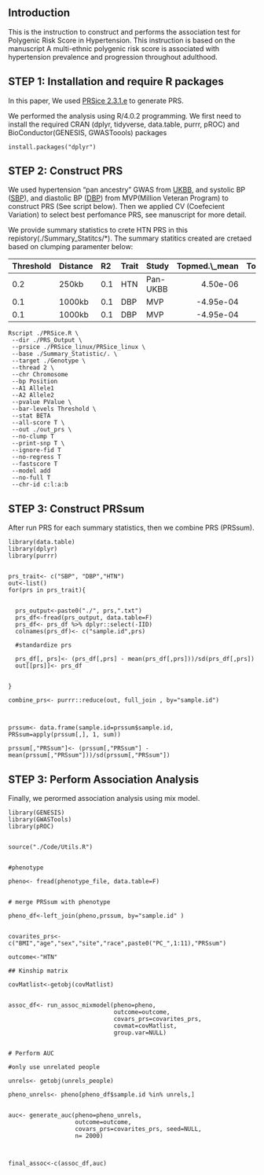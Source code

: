 ## Introduction

This is the instruction to construct and performs the association test
for Polygenic Risk Score in Hypertension. This instruction is based on
the manuscript A multi-ethnic polygenic risk score is associated with
hypertension prevalence and progression throughout adulthood.

## STEP 1: Installation and require R packages

In this paper, We used [PRSice
2.3.1.e](https://www.prsice.info "PRSice 2.3.1.e") to generate PRS.

We performed the analysis using R/4.0.2 programming. We first need to
install the required CRAN (dplyr, tidyverse, data.table, purrr, pROC)
and BioConductor(GENESIS, GWASToools) packages

    install.packages("dplyr")

## STEP 2: Construct PRS

We used hypertension “pan ancestry” GWAS from
[UKBB](https://pan.ukbb.broadinstitute.org), and systolic BP
([SBP](https://pubmed.ncbi.nlm.nih.gov/30578418/)), and diastolic BP
([DBP](https://pubmed.ncbi.nlm.nih.gov/30578418/)) from MVP(Million
Veteran Program) to construct PRS (See script below). Then we applied CV
(Coefecient Variation) to select best perfomance PRS, see manuscript for
more detail.

We provide summary statistics to crete HTN PRS in this
repistory(./Summary\_Statitcs/\*). The summary statitics created are
cretaed based on clumping paramenter below:

<table>
<thead>
<tr>
<th style="text-align:left;">
Threshold
</th>
<th style="text-align:left;">
Distance
</th>
<th style="text-align:left;">
R2
</th>
<th style="text-align:left;">
Trait
</th>
<th style="text-align:left;">
Study
</th>
<th style="text-align:right;">
Topmed.\_mean
</th>
<th style="text-align:right;">
Topmed\_sd
</th>
</tr>
</thead>
<tbody>
<tr>
<td style="text-align:left;">
0.2
</td>
<td style="text-align:left;">
250kb
</td>
<td style="text-align:left;">
0.1
</td>
<td style="text-align:left;">
HTN
</td>
<td style="text-align:left;">
Pan-UKBB
</td>
<td style="text-align:right;">
4.50e-06
</td>
<td style="text-align:right;">
4.10e-06
</td>
</tr>
<tr>
<td style="text-align:left;">
0.1
</td>
<td style="text-align:left;">
1000kb
</td>
<td style="text-align:left;">
0.1
</td>
<td style="text-align:left;">
DBP
</td>
<td style="text-align:left;">
MVP
</td>
<td style="text-align:right;">
-4.95e-04
</td>
<td style="text-align:right;">
2.63e-04
</td>
</tr>
<tr>
<td style="text-align:left;">
0.1
</td>
<td style="text-align:left;">
1000kb
</td>
<td style="text-align:left;">
0.1
</td>
<td style="text-align:left;">
DBP
</td>
<td style="text-align:left;">
MVP
</td>
<td style="text-align:right;">
-4.95e-04
</td>
<td style="text-align:right;">
2.63e-04
</td>
</tr>
</tbody>
</table>



    Rscript ./PRSice.R \
     --dir ./PRS_Output \
     --prsice ./PRSice_linux/PRSice_linux \
     --base ./Summary_Statistic/. \
     --target ./Genotype \
     --thread 2 \
     --chr Chromosome 
     --bp Position 
     --A1 Allele1 
     --A2 Allele2 
     --pvalue PValue \
     --bar-levels Threshold \
     --stat BETA 
     --all-score T \
     --out ./out_prs \
     --no-clump T
     --print-snp T \
     --ignore-fid T 
     --no-regress T 
     --fastscore T 
     --model add 
     --no-full T 
     --chr-id c:l:a:b

## STEP 3: Construct PRSsum

After run PRS for each summary statistics, then we combine PRS (PRSsum).

    library(data.table)
    library(dplyr)
    library(purrr)


    prs_trait<- c("SBP", "DBP","HTN")
    out<-list()
    for(prs in prs_trait){
      
      
      prs_output<-paste0("./", prs,".txt")
      prs_df<-fread(prs_output, data.table=F)
      prs_df<- prs_df %>% dplyr::select(-IID)
      colnames(prs_df)<- c("sample.id",prs)
      
      #standardize prs

      prs_df[, prs]<- (prs_df[,prs] - mean(prs_df[,prs]))/sd(prs_df[,prs])
      out[[prs]]<- prs_df
      
      
    }

    combine_prs<- purrr::reduce(out, full_join , by="sample.id")



    prssum<- data.frame(sample.id=prssum$sample.id, PRSsum=apply(prssum[,], 1, sum))

    prssum[,"PRSsum"]<- (prssum[,"PRSsum"] - mean(prssum[,"PRSsum"]))/sd(prssum[,"PRSsum"])

## STEP 3: Perform Association Analysis

Finally, we perormed association analysis using mix model.

    library(GENESIS)
    library(GWASTools)
    library(pROC)


    source("./Code/Utils.R")


    #phenotype

    pheno<- fread(phenotype_file, data.table=F)


    # merge PRSsum with phenotype

    pheno_df<-left_join(pheno,prssum, by="sample.id" )


    covarites_prs<- c("BMI","age","sex","site","race",paste0("PC_",1:11),"PRSsum")

    outcome<-"HTN"

    ## Kinship matrix

    covMatlist<-getobj(covMatlist)


    assoc_df<- run_assoc_mixmodel(pheno=pheno,
                                  outcome=outcome,
                                  covars_prs=covarites_prs, 
                                  covmat=covMatlist,
                                  group.var=NULL)


    # Perform AUC

    #only use unrelated people

    unrels<- getobj(unrels_people)

    pheno_unrels<- pheno[pheno_df$sample.id %in% unrels,]


    auc<- generate_auc(pheno=pheno_unrels,
                       outcome=outcome,
                       covars_prs=covarites_prs, seed=NULL,
                       n= 2000)



    final_assoc<-c(assoc_df,auc)
